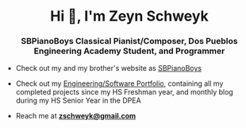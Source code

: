 <h1 align="center">Hi 👋, I'm Zeyn Schweyk</h1>
<h3 align="center">SBPianoBoys Classical Pianist/Composer, Dos Pueblos Engineering Academy Student, and Programmer</h3>

- Check out my and my brother's website as [SBPianoBoys](www.sbpianoboys.com)

- Check out my [Engineering/Software Portfolio](https://2022mechatronicszeynschweyk.weebly.com/projects.html), containing all my completed projects since my HS Freshman year, and monthly blog during my HS Senior Year in the DPEA

- Reach me at **zschweyk@gmail.com**
